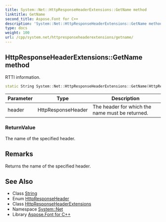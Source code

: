 ```yaml
---
title: System::Net::HttpResponseHeaderExtensions::GetName method
linktitle: GetName
second_title: Aspose.Font for C++
description: 'System::Net::HttpResponseHeaderExtensions::GetName method. RTTI information in C++.'
type: docs
weight: 100
url: /cpp/system.net/httpresponseheaderextensions/getname/
---
```

## HttpResponseHeaderExtensions::GetName method


RTTI information.

```cpp
static String System::Net::HttpResponseHeaderExtensions::GetName(HttpResponseHeader header)
```


| Parameter | Type | Description |
| --- | --- | --- |
| header | HttpResponseHeader | The header for which the name must be returned. |

### ReturnValue

The name of the specified header.
## Remarks


Returns the name of the specified header. 
## See Also

* Class [String](../../../system/string/)
* Enum [HttpResponseHeader](../../httpresponseheader/)
* Class [HttpResponseHeaderExtensions](../)
* Namespace [System::Net](../../)
* Library [Aspose.Font for C++](../../../)
